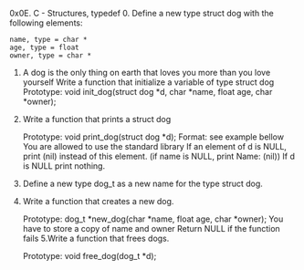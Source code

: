 0x0E. C - Structures, typedef
0. Define a new type struct dog with the following elements:

    name, type = char *
    age, type = float
    owner, type = char *

1.  A dog is the only thing on earth that loves you more than you love yourself
Write a function that initialize a variable of type struct dog
Prototype: void init_dog(struct dog *d, char *name, float age, char *owner);
2. Write a function that prints a struct dog

    Prototype: void print_dog(struct dog *d);
    Format: see example bellow
    You are allowed to use the standard library
    If an element of d is NULL, print (nil) instead of this element. (if name is NULL, print Name: (nil))
    If d is NULL print nothing.
3. Define a new type dog_t as a new name for the type struct dog.
4. Write a function that creates a new dog.

    Prototype: dog_t *new_dog(char *name, float age, char *owner);
    You have to store a copy of name and owner
    Return NULL if the function fails
5.Write a function that frees dogs.

    Prototype: void free_dog(dog_t *d);
